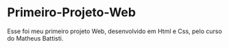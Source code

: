 # Primeiro-Projeto-Web
Esse foi meu primeiro projeto Web, desenvolvido em Html e Css, pelo curso do Matheus Battisti.
